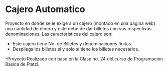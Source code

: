 # Cajero Automatico

Proyecto en donde se le exige a un cajero (montado en una pagina web) una cantidad de dinero y este debe de dar billetes con sus respectivas denominaciones.
Las caracteristicas del cajero son:
* Este cajero tiene No. de Billetes y denominaciones finitas.
* Despliega los billetes si y solo sí tiene los billetes necesarios.

-Proyecto Realizado con base en la Clase no. 24 del curso de Programacion Basica de Platzi.
